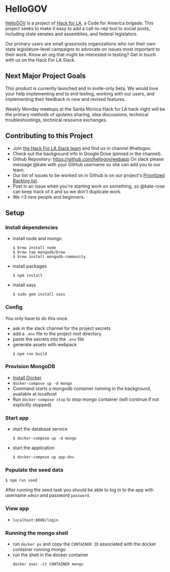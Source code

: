 # HelloGOV

[HelloGOV](https://www.hellogov.app/) is a project of [Hack for LA](http://hackforla.org/), a Code for America brigade. This project seeks to make it easy to add a call-to-rep tool to social posts, including state senates and assemblies, and federal legislators.

Our primary users are small grassroots organizations who run their own state legislature-level campaigns to advocate on issues most important to their work. Know an org that might be interested in testing? Get in touch with us on the Hack For LA Slack.

## Next Major Project Goals

This product is currently launched and in invite-only beta. We would love your help implementing end to end testing, working with our users, and implementing their feedback in new and revised features.

Weekly Monday meetups at the Santa Monica Hack for LA hack night will be the primary methods of updates sharing, idea discussions, technical troubleshootings, technical resource exchanges.

## Contributing to this Project

- Join [the Hack For LA Slack team](http://hackforla.org/slack) and find us in channel #hellogov.
- Check out the background info in Google Drive (pinned in the channel).
- Github Repository: https://github.com/hellogov/webapp On slack please message @kate with your GitHub username so she can add you to our team.
- Our list of issues to be worked on in Github is on our project's [Prioritized Backlog list](https://github.com/helloGov/webapp/projects).
- Post in an issue when you're starting work on something, so @kate-rose can keep track of it and so we don't duplicate work.
- We <3 new people and beginners.

## Setup

### Install dependencies

- install node and mongo
  ```
  $ brew install node
  $ brew tap mongodb/brew
  $ brew install mongodb-community
  ```
- install packages
  ```
  $ npm install
  ```
- install sass
  ```
  $ sudo gem install sass
  ```

### Config

You only have to do this once.

- ask in the slack channel for the project secrets
- add a `.env` file to the project root directory
- paste the secrets into the `.env` file
- generate assets with webpack
  ```
  $ npm run build
  ```

### Provision MongoDB
- [Install Docker](https://docs.docker.com/v17.12/install/)
- `docker-compose up -d mongo`
 - Command starts a mongodb container running in the background, available at localhost
 - Run `docker-compose stop` to stop mongo container (will continue if not explicitly stopped)


### Start app

- start the database service
  ```
  $ docker-compose up -d mongo
  ```
- start the application
  ```
  $ docker-compose up app-dev
  ```

### Populate the seed data
```
$ npm run seed
```

After running the seed task you should be able to log in to the app with username `admin` and password `password`.

### View app
- `localhost:8080/login`

### Running the mongo shell
- run `docker ps` and copy the `CONTAINER ID` associated with the docker container running mongo
- run the shell in the docker container
  ```
  docker exec -it CONTAINER mongo
  ```
